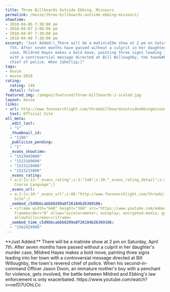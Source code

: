 ```yaml
---
title: Three Billboards Outside Ebbing, Missouri
permalink: /movie/three-billboards-outside-ebbing-missouri/
showtime:
- 2018-04-06 7:30:00 pm
- 2018-04-07 2:00:00 pm
- 2018-04-07 7:30:00 pm
- 2018-04-08 7:30:00 pm
excerpt: "Just Added:\_There will be a matin\xE9e show at 2 pm on Saturday, April
  7th. After seven months have passed without a culprit in her daughter&#8217;s murder
  case, Mildred Hayes makes a bold move, painting three signs leading into her town
  with a controversial message directed at Bill Willoughby, the town&#8217;s revered
  chief of police. When [&hellip;]"
tags:
- movie
- movie-2018
rating:
  rating: 14A
  detail: false
featured_img: /images/featured/three-billboards-1-scaled.jpg
layout: movie
links:
- url: http://www.foxsearchlight.com/threebillboardsoutsideebbingmissouri
  text: Official Site
all_meta:
  _edit_last:
  - "1"
  _thumbnail_id:
  - "1195"
  _publicize_pending:
  - "1"
  _evans_showtime:
  - "1523043000"
  - "1523109600"
  - "1523129400"
  - "1523215800"
  _evans_rating:
  - a:2:{s:13:"_evans_rating";s:3:"14A";s:20:"_evans_rating_detail";s:25:"Violence,
    Coarse Language";}
  _evans_url:
  - a:2:{s:10:"_evans_url";s:66:"http://www.foxsearchlight.com/threebillboardsoutsideebbingmissouri";s:15:"_evans_url_name";s:13:"Official
    Site";}
  _oembed_c5d9bbcabbb8209a8f26184b26369186:
  - <iframe width="640" height="360" src="https://www.youtube.com/embed/nefD7UOhLCo?feature=oembed"
    frameborder="0" allow="accelerometer; autoplay; encrypted-media; gyroscope; picture-in-picture"
    allowfullscreen></iframe>
  _oembed_time_c5d9bbcabbb8209a8f26184b26369186:
  - "1562429980"
---
```


<div class="overview" dir="auto">**Just Added:** There will be a matinée show at 2 pm on Saturday, April 7th. After seven months have passed without a culprit in her daughter's murder case, Mildred Hayes makes a bold move, painting three signs leading into her town with a controversial message directed at Bill Willoughby, the town's revered chief of police. When his second-in-command Officer Jason Dixon, an immature mother's boy with a penchant for violence, gets involved, the battle between Mildred and Ebbing's law enforcement is only exacerbated. https://www.youtube.com/watch?v=nefD7UOhLCo </div>